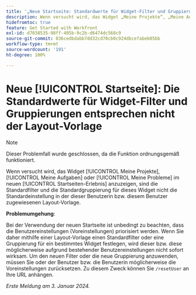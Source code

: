 ```yaml
---
title: '„Neue Startseite: Standardwerte für Widget-Filter und Gruppierungen entsprechen nicht der Layout-Vorlage“'
description: Wenn versucht wird, das Widget „Meine Projekte“, „Meine Aufgaben“ oder „Meine Probleme“ im neuen Startseiten-Erlebnis anzuzeigen, sind die Standardfilter und die Standardgruppierung für dieses Widget nicht die Standardeinstellung in der dieser Person zugewiesenen Layout-Vorlage.
hidefromtoc: true
feature: Get Started with Workfront
exl-id: d7038535-98ff-405b-9c2b-d6474dc568c9
source-git-commit: 036cedbdabb7dd32cd78cb0c924dbcefabeb05bb
workflow-type: tm+mt
source-wordcount: '191'
ht-degree: 100%

---
```


# Neue [!UICONTROL Startseite]: Die Standardwerte für Widget-Filter und Gruppierungen entsprechen nicht der Layout-Vorlage

>[!NOTE]
>
>Dieser Problemfall wurde geschlossen, da die Funktion ordnungsgemäß funktioniert.

Wenn versucht wird, das Widget [!UICONTROL Meine Projekte], [!UICONTROL Meine Aufgaben] oder [!UICONTROL Meine Probleme] im neuen [!UICONTROL Startseiten-Erlebnis] anzuzeigen, sind die Standardfilter und die Standardgruppierung für dieses Widget nicht die Standardeinstellung in der dieser Benutzerin bzw. diesem Benutzer zugewiesenen Layout-Vorlage.

**Problemumgehung**:

Bei der Verwendung der neuen Startseite ist unbedingt zu beachten, dass die Benutzereinstellungen (Voreinstellungen) priorisiert werden. Wenn Sie daher mithilfe einer Layout-Vorlage einen Standardfilter oder eine Gruppierung für ein bestimmtes Widget festlegen, wird dieser bzw. diese möglicherweise aufgrund bestehender Benutzereinstellungen nicht sofort wirksam. Um den neuen Filter oder die neue Gruppierung anzuwenden, müssen Sie oder der Benutzer bzw. die Benutzerin möglicherweise die Voreinstellungen zurücksetzen. Zu diesem Zweck können Sie `/resetUser` an Ihre URL anhängen.

_Erste Meldung am 3. Januar 2024._
